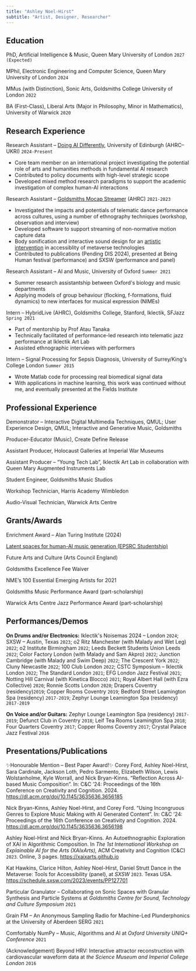 ```yaml
---
title: "Ashley Noel-Hirst"
subtitle: "Artist, Designer, Researcher"
---
```


<!-- ## Ashley Noel-Hirst -->
<!-- Artist, Designer, and PhD Researcher in Artificial Intelligence and Music - [noelhirst.net](https://www.noelhirst.net)  -->

## Education

PhD, Artificial Intelligence & Music, Queen Mary University of London `2027 (Expected)`

MPhil, Electronic Engineering and Computer Science, Queen Mary University of London `2024`

MMus (with Distinction), Sonic Arts, Goldsmiths College University of London `2022`

BA (First-Class), Liberal Arts (Major in Philosophy, Minor in Mathematics), University of Warwick
`2020`

## Research Experience

Research Assistant – [Doing AI Differently](https://www.newreal.cc/doingaidifferently), University of Edinburgh (AHRC–UKRI)  `2024-Present`
- Core team member on an international project investigating the potential role of arts and humanities methods in fundamental AI research
- Contributed to policy documents with high-level strategic scope
- Developed mixed method research paradigms to support the academic investigation of complex human-AI interactions

Research Assistant – [Goldsmiths Mocap Streamer](https://www.mocapstreamer.live/) (AHRC)  `2021-2023`
- Investigated the impacts and potentials of telematic dance performance across cultures, using a number of ethnography techniques (workshop, observation and interview)
- Developed software to support streaming of non-normative motion capture data
- Body sonification and interactive sound design for an [artistic intervention](https://www.mocapstreamer.live/figural-bodies) in accessiblity of metaverse technologies 
- Contributed to publications (Pending DIS 2024), presented at Being Human festival (performance) and SXSW (performance and panel)

Research Assistant – AI and Music, University of Oxford `Summer 2021`
- Summer research assistantship between Oxford's biology and music departments
- Applying models of group behaviour (flocking, f-formations, fluid dynamics) to new interfaces for musical expression (NIMEs)

Intern – HybridLive (AHRC), Goldsmiths College, Stanford, Iklectik, SFJazz `Spring 2021`
- Part of mentorship by Prof Atau Tanaka
- Technically facilitated of performance-led research into telematic jazz performance at Iklectik Art Lab
- Assisted ethnographic interviews with performers

Intern – Signal Processing for Sepsis Diagnosis, University of Surrey/King's College London `Summer 2015` 

- Wrote Matlab code for processing real biomedical signal data
- With applications in machine learning, this work was continued without me, and eventually presented at the Fields Institute


## Professional Experience

Demonstrator – Interactive Digital Multimedia Techniques, QMUL; User Experience Design, QMUL; Interactive and Generative Music, Goldsmiths

Producer-Educator (Music), Create Define Release

Assistant Producer,  Holocaust Galleries at Imperial War Museums

Assistant Producer – “Young Tech Lab”, Iklectik Art Lab in collaboration with Queen Mary Augmented Instruments Lab 

Student Engineer, Goldsmiths Music Studios

Workshop Technician, Harris Academy Wimbledon

Audio-Visual Technician, Warwick Arts Centre



## Grants/Awards

Enrichment Award – Alan Turing Institute (2024)

[Latent spaces for human-AI music generation (EPSRC Studentship)](https://app.dimensions.ai/details/grant/grant.13248359)

Future Arts and Culture (Arts Council England)

Goldsmiths Excellence Fee Waiver

NME’s 100 Essential Emerging Artists for 2021

Goldsmiths Music Performance Award (part-scholarship)

Warwick Arts Centre Jazz Performance Award (part-scholarship)

## Performances/Demos

**On Drums and/or Electronics:** Iklectik's Noisemas 2024 – London `2024`; SXSW – Austin, Texas `2023`; o2 Ritz Manchester (with Malady and Wet Leg) `2022`; o2 Institute Birmingham `2022`; Leeds Beckett Students Union Leeds `2022`; Color Factory London (with Malady and Sam Akpro) `2022`; Junction Cambridge (with Malady and Swim Deep) `2022`; The Crescent York `2022`; Cluny Newcastle `2022`; 100 Club London `2022`; CSTC Symposium – Iklectik London `2022`; The Standard London `2021`; EFG London Jazz Festival `2021`; Notting Hill Carnival (with Kinetica Blocco) `2021`; Royal Albert Hall (with Ezra Collective) `2020`; Ronnie Scotts London `2020`; Drapers Coventry (residency)`2019`; Copper Rooms Coventry `2019`; Bedford Street Leamington Spa (residency) `2017-2019`; Zephyr Lounge Leamington Spa (residency) `2017-2019`

**On Voice and/or Guitars:** Zephyr Lounge Leamington Spa (residency) `2017-2019`; Defunct Club in Coventry `2018`; Leif Tea Rooms Leamington Spa `2018`; Four Quarters Coventry `2017`; Copper Rooms Coventry `2017`; Crystal Palace Jazz Festival `2016`


<!-- ## Technical Skills -->

## Presentations/Publications

<!-- Ashley Noel-Hirst, Johan Pauwels, and Nick Bryan-Kinns. “Attribute-Monotonic Variational Autoencoders for Interacting With Pre-Trained Neural Audio Models" (Under Review). 2024. -->

✨Honourable Mention – Best Paper Award!✨ Corey Ford, Ashley Noel-Hirst, Sara Cardinale, Jackson Loth, Pedro Sarmento, Elizabeth Wilson, Lewis Wolstanholme, Kyle Worrall, and Nick Bryan-Kinns. “Reflection Across AI-based Music Composition”. In: C&C ’24: Proceedings of the 16th Conference on Creativity and Cognition. 2024. https://dl.acm.org/doi/10.1145/3635636.3656185

Nick Bryan-Kinns, Ashley Noel-Hirst, and Corey Ford. “Using Incongruous Genres to Explore Music Making with AI Generated Content”. In: C&C ’24: Proceedings of the 16th Conference on Creativity and Cognition. 2024. https://dl.acm.org/doi/10.1145/3635636.3656198

Ashley Noel-Hirst and Nick Bryan-Kinns. An Autoethnographic Exploration of XAI in Algorithmic Composition. In *The 1st International Workshop on Explainable AI for the Arts (XAIxArts),* ACM Creativity and Cognition (C&C) `2023`. Online, 3 pages. https://xaixarts.github.io

Kat Hawkins, Clarice Hilton, Ashley Noel-Hirst, Daniel Strutt Dance in the Metaverse: Tools for Accessibility (panel), at *SXSW* `2023`. Texas USA. https://schedule.sxsw.com/2023/events/PP127701

Particular Granulator – Collaborating on Sonic Spaces with Granular Synthesis and Particle Systems at *Goldsmiths Centre for Sound, Technology and Culture Symposium* `2021`

Grain FM – An Anonymous Sampling Radio for Machine-Led Plunderphonics at the University of Aberdeen SERG `2021`

Comfortably NumPy – Music, Algorithms and AI at *Oxford University UNIQ+ Conference* `2021`

(Acknowledgement) Beyond HRV: Interactive attractor reconstruction with cardiovascular waveform data at *the Science Museum and Imperial College London* `2016`


